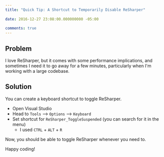 ```yaml
---
title: "Quick Tip: A Shortcut to Temporarily Disable ReSharper"
 
date: 2016-12-27 23:08:00.000000000 -05:00
  
comments: true
---
```

## Problem

I love ReSharper, but it comes with some performance implications, and sometimes I need it to go away for a few minutes, particularly when I'm working with a large codebase.

## Solution

You can create a keyboard shortcut to toggle ReSharper.

* Open Visual Studio
* Head to `Tools` --> `Options` --> `Keyboard`
* Set shortcut for `ReSharper_ToggleSuspended` (you can search for it in the menu)
  * I used `CTRL` + `ALT` + `R`

Now, you should be able to toggle ReSharper whenever you need to.

Happy coding!

